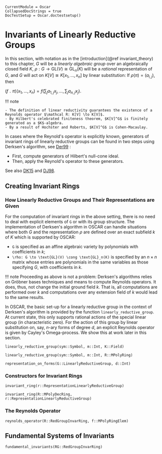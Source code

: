 ```@meta
CurrentModule = Oscar
CollapsedDocStrings = true
DocTestSetup = Oscar.doctestsetup()
```

# Invariants of Linearly Reductive Groups

In this section, with notation as in the [introduction](@ref invariant_theory) to this chapter,
$G$ will be a *linearly algebraic group* over an algebraically closed
field $K$, $\rho: G \to \text{GL}(V)\cong \text{GL}_n(K)$ will
be a *rational* representation of $G$, and
$G$ will act on $K[V]\cong K[x_1, \dots, x_n]$ by linear
substitution: If $\rho(\pi) = (a_{i, j})$, then 

$(f \;\!   . \;\! \pi)  (x_1, \dots, x_n) = f\bigl(\sum_j a_{1, j}x_j, \dots, \sum_j a_{n, j}x_j\bigr).$

!!! note
    
    - The definition of linear reductivity guarantees the existence of a Reynolds operator $\mathcal R: K[V] \to K[V]$. 
    - By Hilbert's celebrated finiteness theorem, $K[V]^G$ is finitely generated as a $K$-algebra.
    - By a result of Hochster and Roberts, $K[V]^G$ is Cohen-Macaulay.

In cases where the Reynold's operator is explicitly known, generators of invariant rings of linearly reductive groups
can be found in two steps using Derksen's algorithm, see [Der99](@cite) :

- First, compute generators of Hilbert's null-cone ideal.
- Then, apply the Reynold's operator to these generators.

See also [DK15](@cite) and [DJ98](@cite).

## Creating Invariant Rings

### How Linearly Reductive Groups and Their Representations are Given

For the computation of invariant rings in the above setting, there is no need to deal with explicit elements of ``G`` or with its group structure.
The implementation of Derksen's algorithm in OSCAR can  handle situations where both $G$ and the representation $\rho$ are defined over an exact
subfield $k$ of $K$ which is supported by OSCAR: 

- ``G`` is  specified as an affine algebraic variety by polynomials with coefficients in $k$;
- ``\rho: G \to \text{GL}(V) \cong \text{GL}_n(K)`` is specified by an $n\times n$ matrix whose entries are polynomials in the same variables as those specifying $G$, with coefficients in $k$.

!!! note
    Proceeding as above is not a problem: Derksen's algorithms relies on Gröbner bases techniques and means to compute
    Reynolds operators. It does, thus, not change the initial ground field $k$. That is, all computations are performed over $k$
	and computations over any extension field of $k$ would lead to the same results.

In OSCAR, the basic set-up for a linearly reductive group in the context of Derksen's algorithm is provided by the 
function `linearly_reductive_group`. At current state, this only supports rational actions of  the special linear group
(in characteristic zero). For the action of this group by linear
substitution on, say, $n$-ary forms of degree $d$, an explicit Reynolds operator is
given by Cayley's Omega-process. We show this at work later in this section.


```@docs
linearly_reductive_group(sym::Symbol, m::Int, K::Field)
```

```@docs
linearly_reductive_group(sym::Symbol, m::Int, R::MPolyRing)
```

```@docs
representation_on_forms(G::LinearlyReductiveGroup, d::Int)
```

### Constructors for Invariant Rings

```@docs
invariant_ring(r::RepresentationLinearlyReductiveGroup)
```

```@docs
invariant_ring(R::MPolyDecRing, r::RepresentationLinearlyReductiveGroup)
```
 
 ### The Reynolds Operator

```@docs
reynolds_operator(R::RedGroupInvarRing, f::MPolyRingElem)
```

## Fundamental Systems of Invariants

```@docs
fundamental_invariants(RG::RedGroupInvarRing)
```





